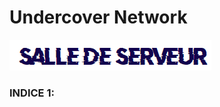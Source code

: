# Undercover Network

![image-20200824161237115](/assets/image-20200824161237115.png)

### INDICE 1:
